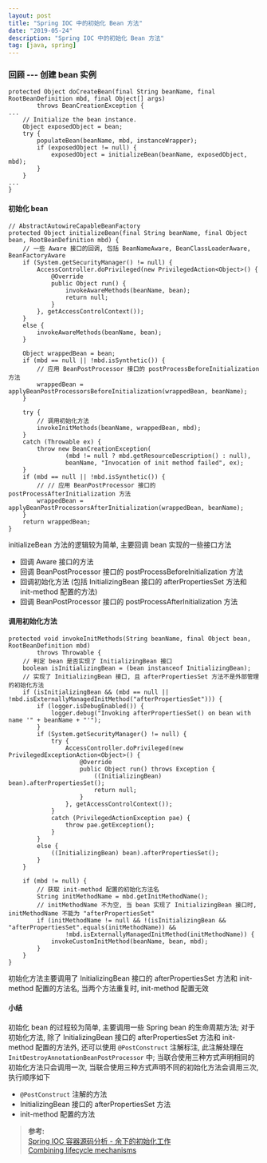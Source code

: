 ```yaml
---
layout: post
title: "Spring IOC 中的初始化 Bean 方法"
date: "2019-05-24"
description: "Spring IOC 中的初始化 Bean 方法"
tag: [java, spring]
---
```


### 回顾 --- 创建 bean 实例
```
protected Object doCreateBean(final String beanName, final RootBeanDefinition mbd, final Object[] args)
        throws BeanCreationException {
...
    // Initialize the bean instance.
    Object exposedObject = bean;
    try {
        populateBean(beanName, mbd, instanceWrapper);
        if (exposedObject != null) {
            exposedObject = initializeBean(beanName, exposedObject, mbd);
        }
    }
...
}
```

#### 初始化 bean
```
// AbstractAutowireCapableBeanFactory
protected Object initializeBean(final String beanName, final Object bean, RootBeanDefinition mbd) {
    // 一些 Aware 接口的回调, 包括 BeanNameAware, BeanClassLoaderAware, BeanFactoryAware
	if (System.getSecurityManager() != null) {
		AccessController.doPrivileged(new PrivilegedAction<Object>() {
			@Override
			public Object run() {
				invokeAwareMethods(beanName, bean);
				return null;
			}
		}, getAccessControlContext());
	}
	else {
		invokeAwareMethods(beanName, bean);
	}

	Object wrappedBean = bean;
	if (mbd == null || !mbd.isSynthetic()) {
        // 应用 BeanPostProcessor 接口的 postProcessBeforeInitialization 方法
		wrappedBean = applyBeanPostProcessorsBeforeInitialization(wrappedBean, beanName);
	}

	try {
        // 调用初始化方法
		invokeInitMethods(beanName, wrappedBean, mbd);
	}
	catch (Throwable ex) {
		throw new BeanCreationException(
				(mbd != null ? mbd.getResourceDescription() : null),
				beanName, "Invocation of init method failed", ex);
	}
	if (mbd == null || !mbd.isSynthetic()) {
        // // 应用 BeanPostProcessor 接口的 postProcessAfterInitialization 方法
		wrappedBean = applyBeanPostProcessorsAfterInitialization(wrappedBean, beanName);
	}
	return wrappedBean;
}
```
initializeBean 方法的逻辑较为简单, 主要回调 bean 实现的一些接口方法
- 回调 Aware 接口的方法
- 回调 BeanPostProcessor 接口的 postProcessBeforeInitialization 方法
- 回调初始化方法 (包括 InitializingBean 接口的 afterPropertiesSet 方法和 init-method 配置的方法)
- 回调 BeanPostProcessor 接口的 postProcessAfterInitialization 方法

#### 调用初始化方法
```
protected void invokeInitMethods(String beanName, final Object bean, RootBeanDefinition mbd)
        throws Throwable {
    // 判定 bean 是否实现了 InitializingBean 接口
    boolean isInitializingBean = (bean instanceof InitializingBean);
    // 实现了 InitializingBean 接口, 且 afterPropertiesSet 方法不是外部管理的初始化方法
    if (isInitializingBean && (mbd == null || !mbd.isExternallyManagedInitMethod("afterPropertiesSet"))) {
        if (logger.isDebugEnabled()) {
            logger.debug("Invoking afterPropertiesSet() on bean with name '" + beanName + "'");
        }
        if (System.getSecurityManager() != null) {
            try {
                AccessController.doPrivileged(new PrivilegedExceptionAction<Object>() {
                    @Override
                    public Object run() throws Exception {
                        ((InitializingBean) bean).afterPropertiesSet();
                        return null;
                    }
                }, getAccessControlContext());
            }
            catch (PrivilegedActionException pae) {
                throw pae.getException();
            }
        }
        else {
            ((InitializingBean) bean).afterPropertiesSet();
        }
    }

    if (mbd != null) {
        // 获取 init-method 配置的初始化方法名
        String initMethodName = mbd.getInitMethodName();
        // initMethodName 不为空, 当 bean 实现了 InitializingBean 接口时, initMethodName 不能为 "afterPropertiesSet"
        if (initMethodName != null && !(isInitializingBean && "afterPropertiesSet".equals(initMethodName)) &&
                !mbd.isExternallyManagedInitMethod(initMethodName)) {
            invokeCustomInitMethod(beanName, bean, mbd);
        }
    }
}
```
初始化方法主要调用了 InitializingBean 接口的 afterPropertiesSet 方法和 init-method 配置的方法名, 当两个方法重复时, init-method 配置无效

#### 小结
初始化 bean 的过程较为简单, 主要调用一些 Spring  bean 的生命周期方法; 对于初始化方法, 除了 InitializingBean 接口的 afterPropertiesSet 方法和 init-method 配置的方法外, 还可以使用 `@PostConstruct` 注解标注, 此注解处理在 `InitDestroyAnnotationBeanPostProcessor` 中; 当联合使用三种方式声明相同的初始化方法只会调用一次, 当联合使用三种方式声明不同的初始化方法会调用三次, 执行顺序如下
- `@PostConstruct` 注解的方法
- InitializingBean 接口的 afterPropertiesSet 方法
- init-method 配置的方法

>**参考:**  
[Spring IOC 容器源码分析 - 余下的初始化工作
](http://www.tianxiaobo.com/2018/06/11/Spring-IOC-%E5%AE%B9%E5%99%A8%E6%BA%90%E7%A0%81%E5%88%86%E6%9E%90-%E4%BD%99%E4%B8%8B%E7%9A%84%E5%88%9D%E5%A7%8B%E5%8C%96%E5%B7%A5%E4%BD%9C/)  
[Combining lifecycle mechanisms](https://docs.spring.io/spring/docs/4.3.24.RELEASE/spring-framework-reference/html/beans.html#beans-factory-lifecycle-combined-effects)
